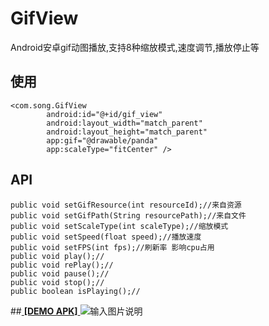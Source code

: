 # GifView
Android安卓gif动图播放,支持8种缩放模式,速度调节,播放停止等

## 使用
```
<com.song.GifView
        android:id="@+id/gif_view"
        android:layout_width="match_parent"
        android:layout_height="match_parent"
        app:gif="@drawable/panda"
        app:scaleType="fitCenter" />
```
## API
```
public void setGifResource(int resourceId);//来自资源
public void setGifPath(String resourcePath);//来自文件
public void setScaleType(int scaleType);//缩放模式
public void setSpeed(float speed);//播放速度
public void setFPS(int fps);//刷新率 影响cpu占用
public void play();//
public void rePlay();//
public void pause();//
public void stop();//
public boolean isPlaying();//
```

##[ **[DEMO APK]** ](https://raw.githubusercontent.com/tohodog/GifView/master/gifdemo.apk)
![输入图片说明](http://raw.githubusercontent.com/tohodog/GifView/master/demo.jpg "在这里输入图片标题")
